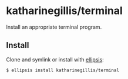 # katharinegillis/terminal
Install an appropriate terminal program.

## Install
Clone and symlink or install with [ellipsis][ellipsis]:

```
$ ellipsis install katharinegillis/terminal
```

[ellipsis]: http://ellipsis.sh
